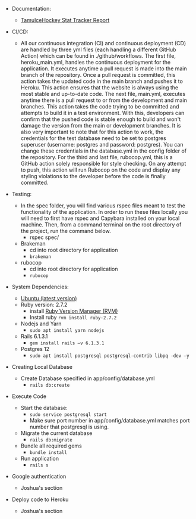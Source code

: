 - Documentation:
  - [TamuIceHockey Stat Tracker Report](https://teams.microsoft.com/l/file/F5003B7A-ABC1-4932-B401-44FDFD6852B9?tenantId=68f381e3-46da-47b9-ba57-6f322b8f0da1&fileType=docx&objectUrl=https%3A%2F%2Ftamucs.sharepoint.com%2Fteams%2FTeam-Team-SP21-CSCE431-SoftwareEngineering-4-Sec501-MW-2.55-12372%2FShared%20Documents%2F4-Sec%20501-MW-2.55-12372%2FFinal%20Report%2FTAMUIH%20Stat%20Tracker%20Project%20Document.docx&baseUrl=https%3A%2F%2Ftamucs.sharepoint.com%2Fteams%2FTeam-Team-SP21-CSCE431-SoftwareEngineering-4-Sec501-MW-2.55-12372&serviceName=teams&threadId=19:73c3f76eaa45495a8468fd24f404c1db@thread.tacv2&groupId=a77ea6a8-5da3-4491-a01f-1a0ba6bfcce7)

- CI/CD:
  - All our continuous integration (CI) and continuous deployment (CD) are handled by three yml files (each handling a different GitHub Action) which can be found in ./github/workflows. The first file, heroku\_main.yml, handles the continuous deployment for the application. It executes anytime a pull request is made into the main branch of the repository. Once a pull request is committed, this action takes the updated code in the main branch and pushes it to Heroku. This action ensures that the website is always using the most stable and up-to-date code. The next file, main.yml, executes anytime there is a pull request to or from the development and main branches. This action takes the code trying to be committed and attempts to build it in a test environment. With this, developers can confirm that the pushed code is stable enough to build and won&#39;t damage the version from the main or development branches. It is also very important to note that for this action to work, the credentials for the test database need to be set to postgres superuser (username: postgres and password: postgres). You can change these credentials in the database.yml in the config folder of the repository. For the third and last file, rubocop.yml, this is a GitHub action solely responsible for style checking. On any attempt to push, this action will run Rubocop on the code and display any styling violations to the developer before the code is finally committed.

- Testing:
  - In the spec folder, you will find various rspec files meant to test the functionality of the application. In order to run these files locally you will need to first have rspec and Capybara installed on your local machine. Then, from a command terminal on the root directory of the project, run the command below.
    - rspec spec/<Name of file>
  - Brakeman
    - cd into root directory for application
    - ```brakeman```
  - rubocop
    - cd into root directory for application
    - ```rubocop```

- System Dependencies:
  - [Ubuntu (latest version)](https://ubuntu.com/tutorials/ubuntu-on-windows#4-install-ubuntu-for-windows-10)
  - Ruby version: 2.7.2
    - install [Ruby Version Manager (RVM)](https://rvm.io/rvm/install)
    - Install ruby ```rvm install ruby-2.7.2```
  - Nodejs and Yarn
    - ```sudo apt install yarn nodejs```
  - Rails 6.1.3.1
    - ```gem install rails –v 6.1.3.1```
  - Postgres 12
    - ```sudo apt install postgresql postgresql-contrib libpq -dev –y```

- Creating Local Database
  - Create Database specified in app/config/database.yml
    - ```rails db:create```

- Execute Code
  - Start the database:
    - ```sudo service postgresql start```
    - Make sure port number in app/config/database.yml matches port number that postgresql is using.
  - Migrate the current database
    - ```rails db:migrate```
  - Bundle all required gems
    - ```bundle install```
  - Run application
    - ```rails s```

- Google authentication
  - Joshua&#39;s section

- Deploy code to Heroku
  - Joshua&#39;s section

